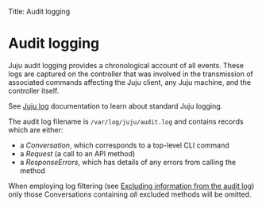 Title: Audit logging

# Audit logging

Juju audit logging provides a chronological account of all events. These logs
are captured on the controller that was involved in the transmission of
associated commands affecting the Juju client, any Juju machine, and the
controller itself.

See [Juju log][logs] documentation to learn about standard Juju logging.

The audit log filename is `/var/log/juju/audit.log` and contains records which
are either:

 - a *Conversation*, which corresponds to a top-level CLI command
 - a *Request* (a call to an API method)
 - a *ResponseErrors*, which has details of any errors from calling the method

When employing log filtering (see
[Excluding information from the audit log][excluding-information-from-the-audit-log])
only those Conversations containing *all* excluded methods will be omitted.


<!-- LINKS -->

[logs]: ./troubleshooting-logs.html
[excluding-information-from-the-audit-log]: ./controllers-config.html#excluding-information-from-the-audit-log
